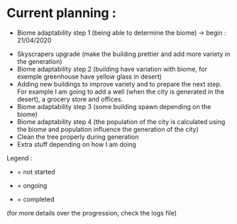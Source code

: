 # Current planning :

+ Biome adaptability step 1 (being able to determine the biome) -> begin : 21/04/2020
- Skyscrapers upgrade (make the building prettier and add more variety in the generation)
- Biome adaptability step 2 (building have variation with biome, for exemple greenhouse have yellow glass in desert)
- Adding new buildings to improve variety and to prepare the next step. For example I am going to add a well (when the city is generated in the desert), a grocery store and offices.
- Biome adaptability step 3 (some building spawn depending on the biome)
- Biome adaptability step 4 (the population of the city is calculated using the biome and population influence the generation of the city)
- Clean the tree properly during generation
- Extra stuff depending on how I am doing

Legend : 
- = not started
+ = ongoing
* = completed

(for more details over the progression, check the logs file) 